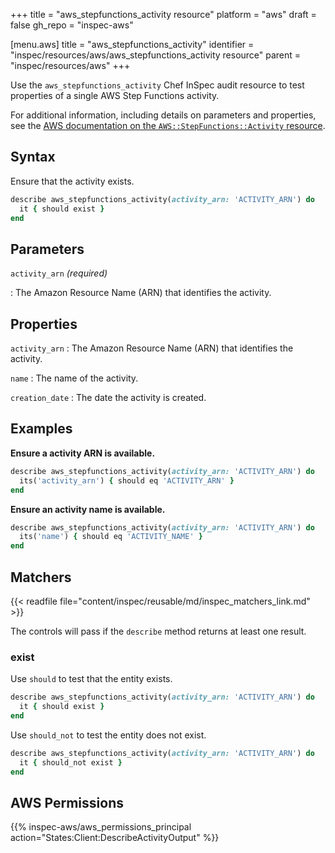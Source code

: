 +++
title = "aws_stepfunctions_activity resource"
platform = "aws"
draft = false
gh_repo = "inspec-aws"

[menu.aws]
title = "aws_stepfunctions_activity"
identifier = "inspec/resources/aws/aws_stepfunctions_activity resource"
parent = "inspec/resources/aws"
+++

Use the `aws_stepfunctions_activity` Chef InSpec audit resource to test properties of a single AWS Step Functions activity.

For additional information, including details on parameters and properties, see the [AWS documentation on the `AWS::StepFunctions::Activity` resource](https://docs.aws.amazon.com/AWSCloudFormation/latest/UserGuide/aws-resource-stepfunctions-activity.html).

## Syntax

Ensure that the activity exists.

```ruby
describe aws_stepfunctions_activity(activity_arn: 'ACTIVITY_ARN') do
  it { should exist }
end
```

## Parameters

`activity_arn` _(required)_

: The Amazon Resource Name (ARN) that identifies the activity.

## Properties

`activity_arn`
: The Amazon Resource Name (ARN) that identifies the activity.

`name`
: The name of the activity.

`creation_date`
: The date the activity is created.

## Examples

**Ensure a activity ARN is available.**

```ruby
describe aws_stepfunctions_activity(activity_arn: 'ACTIVITY_ARN') do
  its('activity_arn') { should eq 'ACTIVITY_ARN' }
end
```

**Ensure an activity name is available.**

```ruby
describe aws_stepfunctions_activity(activity_arn: 'ACTIVITY_ARN') do
  its('name') { should eq 'ACTIVITY_NAME' }
end
```

## Matchers

{{< readfile file="content/inspec/reusable/md/inspec_matchers_link.md" >}}

The controls will pass if the `describe` method returns at least one result.

### exist

Use `should` to test that the entity exists.

```ruby
describe aws_stepfunctions_activity(activity_arn: 'ACTIVITY_ARN') do
  it { should exist }
end
```

Use `should_not` to test the entity does not exist.

```ruby
describe aws_stepfunctions_activity(activity_arn: 'ACTIVITY_ARN') do
  it { should_not exist }
end
```

## AWS Permissions

{{% inspec-aws/aws_permissions_principal action="States:Client:DescribeActivityOutput" %}}
